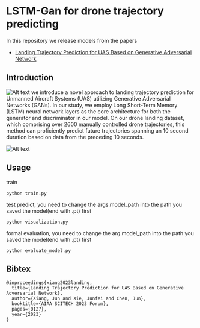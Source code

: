 # LSTM-Gan for drone trajectory predicting

In this repository we release models from the papers

- [Landing Trajectory Prediction for UAS Based on Generative Adversarial Network](https://arc.aiaa.org/doi/abs/10.2514/6.2023-0127)


## Introduction
![Alt text](https://github.com/Xiaoshan-jun/sganATG/blob/main/paper/figure/training%20process.png)
we introduce a novel approach to landing trajectory prediction for Unmanned Aircraft Systems (UAS) utilizing Generative Adversarial Networks (GANs). In our study, we employ Long Short-Term Memory (LSTM) neural network layers as the core architecture for both the generator and discriminator in our model.
On our drone landing dataset, which comprising over 2600 manually controlled drone trajectories, this method can proficiently predict future trajectories spanning an 10 second duration based on data from the preceding 10 seconds.

![Alt text](https://github.com/Xiaoshan-jun/sganATG/blob/main/paper/figure/GANreal.png)



## Usage
train
```
python train.py
```
test predict, you need to change the args.model_path into the path you saved the model(end with .pt) first
```
python visualization.py 
```
formal evaluation, you need to change the arg.model_path into the path you saved the model(end with .pt) first
```
python evaluate_model.py
```




## Bibtex

```
@inproceedings{xiang2023landing,
  title={Landing Trajectory Prediction for UAS Based on Generative Adversarial Network},
  author={Xiang, Jun and Xie, Junfei and Chen, Jun},
  booktitle={AIAA SCITECH 2023 Forum},
  pages={0127},
  year={2023}
}

```




